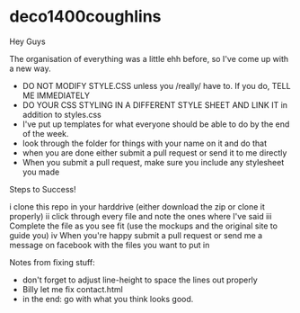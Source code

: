# deco1400coughlins

Hey Guys

The organisation of everything was a little ehh before, so I've come up with a new way.

- DO NOT MODIFY STYLE.CSS unless you /really/ have to. If you do, TELL ME IMMEDIATELY
- DO YOUR CSS STYLING IN A DIFFERENT STYLE SHEET AND LINK IT in addition to styles.css
- I've put up templates for what everyone should be able to do by the end of the week.
- look through the folder for things with your name on it and do that
- when you are done either submit a pull request or send it to me directly
- When you submit a pull request, make sure you include any stylesheet you made

Steps to Success!

i clone this repo in your harddrive (either download the zip or clone it properly)
ii click through every file and note the ones where I've said <!-- (YOUR NAME) DO THIS -->
iii Complete the file as you see fit (use the mockups and the original site to guide you)
iv When you're happy submit a pull request or send me a message on facebook with the files you want to put in

Notes from fixing stuff:

- don't forget to adjust line-height to space the lines out properly
- Billy let me fix contact.html
- in the end: go with what you think looks good.
